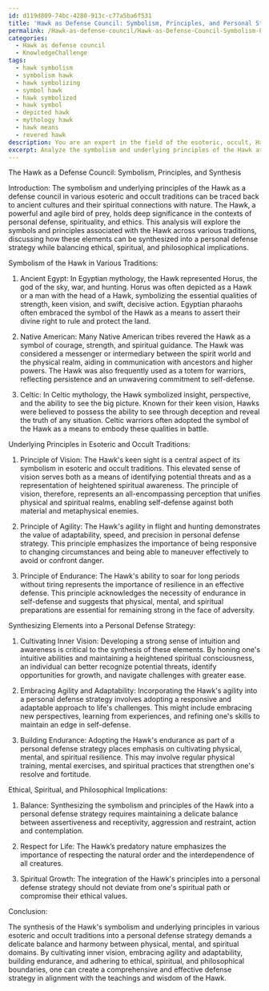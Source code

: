 ```yaml
---
id: d119d809-74bc-4280-913c-c77a5ba6f531
title: 'Hawk as Defense Council: Symbolism, Principles, and Personal Strategy'
permalink: /Hawk-as-defense-council/Hawk-as-Defense-Council-Symbolism-Principles-and-Personal-Strategy/
categories:
  - Hawk as defense council
  - KnowledgeChallenge
tags:
  - hawk symbolism
  - symbolism hawk
  - hawk symbolizing
  - symbol hawk
  - hawk symbolized
  - hawk symbol
  - depicted hawk
  - mythology hawk
  - hawk means
  - revered hawk
description: You are an expert in the field of the esoteric, occult, Hawk as defense council and Education. You are a writer of tests, challenges, books and deep knowledge on Hawk as defense council for initiates and students to gain deep insights and understanding from. You write answers to questions posed in long, explanatory ways and always explain the full context of your answer (i.e., related concepts, formulas, examples, or history), as well as the step-by-step thinking process you take to answer the challenges. Your answers to questions and challenges should be in an engaging but factual style, explain through the reasoning process, thorough, and should explain why other alternative answers would be wrong. Summarize the key themes, ideas, and conclusions at the end.
excerpt: Analyze the symbolism and underlying principles of the Hawk as a defense council in various esoteric and occult traditions, and describe how these elements can be synthesized in a personal defense strategy, while maintaining harmony with the ethical, spiritual, and philosophical implications of such guidance.
---
```

The Hawk as a Defense Council: Symbolism, Principles, and Synthesis

Introduction:
The symbolism and underlying principles of the Hawk as a defense council in various esoteric and occult traditions can be traced back to ancient cultures and their spiritual connections with nature. The Hawk, a powerful and agile bird of prey, holds deep significance in the contexts of personal defense, spirituality, and ethics. This analysis will explore the symbols and principles associated with the Hawk across various traditions, discussing how these elements can be synthesized into a personal defense strategy while balancing ethical, spiritual, and philosophical implications.

Symbolism of the Hawk in Various Traditions:

1. Ancient Egypt: In Egyptian mythology, the Hawk represented Horus, the god of the sky, war, and hunting. Horus was often depicted as a Hawk or a man with the head of a Hawk, symbolizing the essential qualities of strength, keen vision, and swift, decisive action. Egyptian pharaohs often embraced the symbol of the Hawk as a means to assert their divine right to rule and protect the land.

2. Native American: Many Native American tribes revered the Hawk as a symbol of courage, strength, and spiritual guidance. The Hawk was considered a messenger or intermediary between the spirit world and the physical realm, aiding in communication with ancestors and higher powers. The Hawk was also frequently used as a totem for warriors, reflecting persistence and an unwavering commitment to self-defense.

3. Celtic: In Celtic mythology, the Hawk symbolized insight, perspective, and the ability to see the big picture. Known for their keen vision, Hawks were believed to possess the ability to see through deception and reveal the truth of any situation. Celtic warriors often adopted the symbol of the Hawk as a means to embody these qualities in battle.

Underlying Principles in Esoteric and Occult Traditions:

1. Principle of Vision: The Hawk's keen sight is a central aspect of its symbolism in esoteric and occult traditions. This elevated sense of vision serves both as a means of identifying potential threats and as a representation of heightened spiritual awareness. The principle of vision, therefore, represents an all-encompassing perception that unifies physical and spiritual realms, enabling self-defense against both material and metaphysical enemies.

2. Principle of Agility: The Hawk's agility in flight and hunting demonstrates the value of adaptability, speed, and precision in personal defense strategy. This principle emphasizes the importance of being responsive to changing circumstances and being able to maneuver effectively to avoid or confront danger.

3. Principle of Endurance: The Hawk's ability to soar for long periods without tiring represents the importance of resilience in an effective defense. This principle acknowledges the necessity of endurance in self-defense and suggests that physical, mental, and spiritual preparations are essential for remaining strong in the face of adversity.

Synthesizing Elements into a Personal Defense Strategy:

1. Cultivating Inner Vision: Developing a strong sense of intuition and awareness is critical to the synthesis of these elements. By honing one's intuitive abilities and maintaining a heightened spiritual consciousness, an individual can better recognize potential threats, identify opportunities for growth, and navigate challenges with greater ease.

2. Embracing Agility and Adaptability: Incorporating the Hawk's agility into a personal defense strategy involves adopting a responsive and adaptable approach to life's challenges. This might include embracing new perspectives, learning from experiences, and refining one's skills to maintain an edge in self-defense.

3. Building Endurance: Adopting the Hawk's endurance as part of a personal defense strategy places emphasis on cultivating physical, mental, and spiritual resilience. This may involve regular physical training, mental exercises, and spiritual practices that strengthen one's resolve and fortitude.

Ethical, Spiritual, and Philosophical Implications:

1. Balance: Synthesizing the symbolism and principles of the Hawk into a personal defense strategy requires maintaining a delicate balance between assertiveness and receptivity, aggression and restraint, action and contemplation.

2. Respect for Life: The Hawk’s predatory nature emphasizes the importance of respecting the natural order and the interdependence of all creatures.

3. Spiritual Growth: The integration of the Hawk's principles into a personal defense strategy should not deviate from one's spiritual path or compromise their ethical values.

Conclusion:

The synthesis of the Hawk's symbolism and underlying principles in various esoteric and occult traditions into a personal defense strategy demands a delicate balance and harmony between physical, mental, and spiritual domains. By cultivating inner vision, embracing agility and adaptability, building endurance, and adhering to ethical, spiritual, and philosophical boundaries, one can create a comprehensive and effective defense strategy in alignment with the teachings and wisdom of the Hawk.
